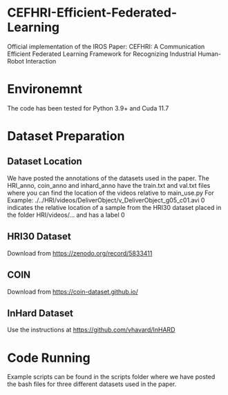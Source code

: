 # CEFHRI-Efficient-Federated-Learning
Official implementation of the IROS Paper: CEFHRI: A Communication Efficient Federated Learning Framework for Recognizing Industrial Human-Robot Interaction
# Environemnt
The code has been tested for Python 3.9+ and Cuda 11.7
# Dataset Preparation
## Dataset Location
We have posted the annotations of the datasets used in the paper.
The HRI_anno, coin_anno and inhard_anno have the train.txt and val.txt files where you can find the location of the videos relative to main_use.py
For Example: ./../HRI/videos/DeliverObject/v_DeliverObject_g05_c01.avi 0 indicates the relative location of a sample from the HRI30 dataset placed in the folder HRI/videos/... and has a label 0
## HRI30 Dataset
Download from https://zenodo.org/record/5833411
## COIN
Download from https://coin-dataset.github.io/
## InHard Dataset
Use the instructions at https://github.com/vhavard/InHARD
# Code Running
Example scripts can be found in the scripts folder where we have posted the bash files for three different datasets used in the paper.

